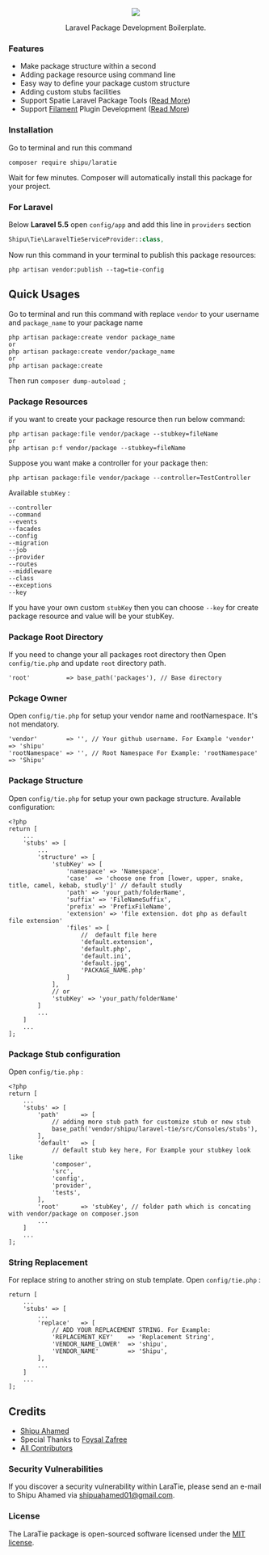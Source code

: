 <p align="center"><a href="https://github.com/Shipu/laratie" target="_blank"><img src="./laratie.svg"></a></p>
<p align="center">
    Laravel Package Development Boilerplate.
</p>

### Features
* Make package structure within a second
* Adding package resource using command line 
* Easy way to define your package custom structure 
* Adding custom stubs facilities 
* Support Spatie Laravel Package Tools ([Read More](https://github.com/spatie/laravel-package-tools))
* Support [Filament](https://filamentphp.com) Plugin Development ([Read More](https://filamentphp.com/docs/2.x/admin/plugins))

### Installation
Go to terminal and run this command

```shell
composer require shipu/laratie
```

Wait for few minutes. Composer will automatically install this package for your project.
### For Laravel

Below **Laravel 5.5** open `config/app` and add this line in `providers` section

```php
Shipu\Tie\LaravelTieServiceProvider::class,
```
Now run this command in your terminal to publish this package resources:

```
php artisan vendor:publish --tag=tie-config
```

## Quick Usages
Go to terminal and run this command with replace `vendor` to your username and `package_name` to your package name
```shell
php artisan package:create vendor package_name
or 
php artisan package:create vendor/package_name
or 
php artisan package:create
```
Then run `composer dump-autoload `; 
### Package Resources
if you want to create your package resource then run below command:
```shell
php artisan package:file vendor/package --stubkey=fileName
or 
php artisan p:f vendor/package --stubkey=fileName
```
Suppose you want make a controller for your package then:
```shell
php artisan package:file vendor/package --controller=TestController
```
Available `stubKey` :
```
--controller 
--command 
--events
--facades
--config
--migration
--job
--provider
--routes
--middleware
--class 
--exceptions
--key
```
If you have your own custom `stubKey` then you can choose `--key` for create package resource and value will be your stubKey.  

### Package Root Directory
If you need to change your all packages root directory then Open `config/tie.php` and update `root` directory path. 
```
'root'          => base_path('packages'), // Base directory
```

### Pckage Owner
Open `config/tie.php` for setup your vendor name and rootNamespace. It's not mendatory.
```
'vendor'        => '', // Your github username. For Example 'vendor' => 'shipu'
'rootNamespace' => '', // Root Namespace For Example: 'rootNamespace'   => 'Shipu'
```

### Package Structure 
Open `config/tie.php` for setup your own package structure. Available configuration: 
```
<?php
return [
    ...
    'stubs' => [
        ...
        'structure' => [
            'stubKey' => [
                'namespace' => 'Namespace',
                'case'  => 'choose one from [lower, upper, snake, title, camel, kebab, studly']' // default studly
                'path' => 'your_path/folderName',
                'suffix' => 'FileNameSuffix',
                'prefix' => 'PrefixFileName',
                'extension' => 'file extension. dot php as default file extension'
                'files' => [
                    //  default file here
                    'default.extension',
                    'default.php',
                    'default.ini',
                    'default.jpg',
                    'PACKAGE_NAME.php'
                ]
            ],
            // or
            'stubKey' => 'your_path/folderName'
        ]
        ...
    ]
    ...
];
```

### Package Stub configuration
Open `config/tie.php` : 
```
<?php
return [
    ...
    'stubs' => [
        'path'      => [
            // adding more stub path for customize stub or new stub
            base_path('vendor/shipu/laravel-tie/src/Consoles/stubs'),
        ],
        'default'   => [
            // default stub key here, For Example your stubkey look like
            'composer',
            'src',
            'config',
            'provider',
            'tests',
        ],
        'root'      => 'stubKey', // folder path which is concating with vendor/package on composer.json
        ...
    ]
    ...
];
```

### String Replacement
For replace string to another string on stub template. Open `config/tie.php` :
```
return [
    ...
    'stubs' => [
        ...
        'replace'   => [
            // ADD YOUR REPLACEMENT STRING. For Example:
            'REPLACEMENT_KEY'    => 'Replacement String',
            'VENDOR_NAME_LOWER'  => 'shipu',
            'VENDOR_NAME'        => 'Shipu',
        ],
        ...
    ]
    ...
];
```
## Credits
- [Shipu Ahamed](https://github.com/shipu)
- Special Thanks to [Foysal Zafree](http://github.com/zafree)
- [All Contributors](../../contributors)

### Security Vulnerabilities
If you discover a security vulnerability within LaraTie, please send an e-mail to Shipu Ahamed via [shipuahamed01@gmail.com](mailto:shipuahamed01@gmail.com).

### License
The LaraTie package is open-sourced software licensed under the [MIT license](http://opensource.org/licenses/MIT).
